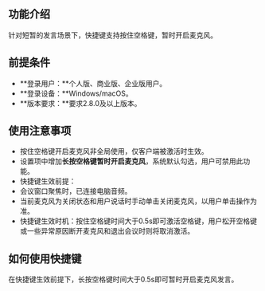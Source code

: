 ## 功能介绍
针对短暂的发言场景下，快捷键支持按住空格键，暂时开启麦克风。

## 前提条件
- **登录用户：**个人版、商业版、企业版用户。
- **登录设备：**Windows/macOS。
- **版本要求：**要求2.8.0及以上版本。

## 使用注意事项
- 按住空格键开启麦克风非全局使用，仅客户端被激活时生效。
- 设置项中增加**长按空格键暂时开启麦克风**，系统默认勾选，用户可禁用此功能。
- 快捷键生效前提：
 - 会议窗口聚焦时，已连接电脑音频。
 - 当前麦克风为关闭状态和用户说话时手动单击关闭麦克风，以用户单击操作为准。
- 快捷键生效时机：按住空格键时间大于0.5s即可激活空格键，用户松开空格键或一些异常原因断开麦克风和退出会议时则将取消激活。

## 如何使用快捷键
在快捷键生效前提下，长按空格键时间大于0.5s即可暂时开启麦克风发言。
 
